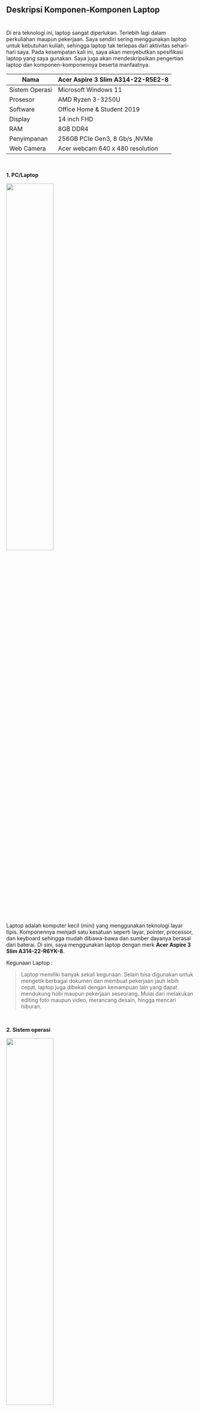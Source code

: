 ## __Deskripsi Komponen-Komponen Laptop__
#

Di era teknologi ini, laptop sangat diperlukan. Terlebih lagi dalam perkuliahan maupun pekerjaan. Saya sendiri sering menggunakan laptop untuk kebutuhan kuliah, sehingga laptop tak terlepas dari aktivitas sehari-hari saya. Pada kesempatan kali ini, saya akan menyebutkan spesifikasi laptop yang saya gunakan. Saya juga akan mendeskripsikan pengertian laptop dan komponen-komponennya beserta manfaatnya.

Nama | Acer Aspire 3 Slim A314-22-R5E2-8
---- | -------------------------------
Sistem Operasi | Microsoft Windows 11
Prosesor | AMD Ryzen 3-3250U
Software | Office Home & Student 2019
Display | 14 inch FHD
RAM | 8GB DDR4
Penyimpanan |  256GB PCIe Gen3, 8 Gb/s ,NVMe
Web Camera | Acer webcam 640 x 480 resolution

<br>

__1. PC/Laptop__

<img src="https://www.gadgetsquad.id/wp-content/uploads/2020/12/IMG_1864-1-1024x576.jpg" style="width: 50%">

 Laptop adalah komputer kecil (mini) yang menggunakan teknologi layar tipis. Komponennya menjadi satu kesatuan seperti layar, pointer, processor, dan keyboard sehingga mudah dibawa-bawa dan sumber dayanya berasal dari baterai. Di sini, saya menggunakan laptop dengan merk __Acer Aspire 3 Slim A314-22-R6YK-8__.

Kegunaan Laptop :
> Laptop memiliki banyak sekali kegunaan. Selain bisa digunakan untuk mengetik berbagai dokumen dan membuat pekerjaan jauh lebih cepat, laptop juga dibekali dengan kemampuan lain yang dapat mendukung hobi maupun pekerjaan seseorang. Mulai dari melakukan editing foto maupun video, merancang desain, hingga mencari hiburan. 

<br>

__2. Sistem operasi__

<img src="https://2.bp.blogspot.com/-GT-maoqUTcw/WwWe4g_G-0I/AAAAAAAAE4Q/cQuVZR9ryv09TsRFBxBOou7fmpmq_p5nACLcBGAs/s1600/contoh-sistem-operasi-desktop-dan-mobile.png" style="width: 50%">

 Untuk mengelola memori dan proses yang berjalan di dalam sebuah komputer, diperlukan sistem operasi. Tanpa sistem operasi, komputer tidak bisa digunakan sama sekali. Apapun jenis sistem operasi di laptop atau PC, semuanya sama-sama berfungsi mengatur kerja perangkat lunak dan perangkat keras.

Macam-macam sistem operasi komputer :
- Windows
- MacOS
- Linux
- MS DOS
- UNIX
- Chromium OS
- dll

Laptop saya menggunakan __sistem operasi Windows 11__. Windows merupakan sistem operasi yang dikembangkan oleh Microsoft, di mana Microsoft sendiri didirikan oleh Bill Gates dan Paul Allen. Sistem operasi ini menyediakan beragam fitur serta kebutuhan yang sangat menarik untuk calon penggunanya.

Berikut adalah spesifikasi minimum Windows 11 berdasarkan rekomendasi dari Microsoft.
1. __Prosesor__: 1 Ghz atau lebih cepat
2. __RAM__: 4GB atau lebih besar
3. __Hard disk__: 64 GB atau perangkat penyimpanan lebih besar
4. __Firmware Sistem__: UEFI (for Unified Extensible Firmware Interface, a modern version of the PC ANALOG) and Secure Boot capable.
5. __TPM__: Trusted Platform Module (TPM) versi 2.0. 
6. __Kartu Grafis__: Kompatibel dengan DirectX 12 atau yang lebih baru dengan driver WDDM 2.0
7. __Tampilan__: Tampilan Definisi tinggi (720p) yang lebih besar dari 9" secara diagonal, 8 bit per saluran warna.
8. __Konektivitas Internet dan Akun Microsoft__: Windows 11 edisi Home memerlukan konektivitas internet dan Akun Microsoft untuk menyelesaikan penyiapan perangkat pada penggunaan pertama.
9. __Windows Baru__ untuk Pemutakhiran: Perangkat Anda harus menjalankan versi Windows 10 2004 atau yang lebih baru

Fungsi Sistem Operasi :
> Sistem operasi membuat kamu bisa berinteraksi dengan aplikasi dan fitur komputer tanpa harus mengetahui bahasa pemrogaman komputer. Tampilan sistem operasi dirancang untuk memudahkan pengguna komputer untuk mengakses fitur dan aplikasi melalui tampilan grafis visual. 

<br>

__3. Prosesor__

<img src="https://laptopnesia.com/wp-content/uploads/2018/10/Fungsi-Processor-3.jpg" style="width:50%">

Prosesor merupakan sebuah IC yang mengontrol semua jalannya sistem komputer. Prosesor bertugas sebagai otak komputer yang mempunyai fungsi untuk menjalankan perintah atau melakukan perhitungan yang diperintahkan oleh pengguna komputer itu sendiri.

> Prosesor laptop yang saya gunakan yaitu __AMD Ryzen 3-3250U__ yang beroperasi dengan 2 dan thread CPU 4 Ini berjalan di 3.50 GHz base 2.60 GHz semua inti sementara TDP disetel di 15 W. Prosesor dipasang ke soket CPU FP5 Versi ini menyertakan 4.00 MB cache L3 pada satu chip, mendukung saluran memori 2 RAM dan fitur 3.0 PCIe Gen 8 lanes}. 

Fungsi prosesor :
- Memastikan komputer bekerja dengan baik
- Menjalankan proses informasi pada komputer
- Memberikan perintah kepada tiap komponen komputer
- Menjaga performa komputer
- Menunjang kegiatan spesifik komputer
- Mengolah perhitungan algoritma
- Menjaga stabilitas komponen komputer
- Mendukung kebutuhan spesifik komputer

<br>

__4. Perangkat Lunak _(Software)___

![](https://1.bp.blogspot.com/-0-HjI-tVaq8/XxAK7Lz_-UI/AAAAAAAACfg/_pZfdibSa68Wh3hFs9NsBHDg_8k04L9UgCLcBGAsYHQ/s420/Software.jpg)

_Software_ atau perangkat lunak adalah data yang diformat dan disimpan secara digital dengan fungsi tertentu. _Software_  tidak mempunyai wujud fisik, namun fungsinya sangat penting sebagai penggerak perangkat keras. Software memerlukan bahasa pemrograman yang ditulis oleh seorang pemrogram yang ahli akan bidang tersebut. Selanjutnya, _software_ tersebut dikompilasikan memakai aplikasi kompiler agar dapat menjadi kode yang bisa dikenali oleh mesin _hardware_ (perangkat keras).

Berikut merupakan fungsi dari _software_.
- Sebagai dasar kebutuhan komputer agar dapat dioperasikan dengan baik.
- Mengatur _hardware_ yang ada pada komputer.
- Sebagai penghubung antara beberapa _software_ yang lain dengan hardware komputer.
- Sebagai penerjemah perintah pada _software_ lain yang ada dalam bahasa mesin.
- Mengindentifikasi sebuah program di dalam komputer.

<br>

__5. Perangkat Keras _(Hardware)___

![](https://ujiansma.com/wp-content/uploads/2015/09/hardware.jpg)

_Hardware_ atau perangkat keras adalah semua jenis komponen yang ada pada komputer atau laptop yang mana bagian fisiknya dapat terlihat secara kasat mata dan dapat dirasakan secara langsung. Jadi, _hardware_ adalah peralatan fisik komputer yang berguna untuk melakukan proses input, proses, dan output.

Macam-macam _hardware_ yang ada pada laptop saya yaitu :
- _Keyboard_ (Untuk mengetik dan bermain game)
- _Touchpad_ (Bantalan sentuh yang memiliki fungsi sama seperti mouse)
- Kipas (Membantu mendinginkan laptop yang panas)
- _Motherboard_ (Papan induk yang menjadi pusat pengendali dan pengatur kerja semua komponen, yaitu HDD, RAM, dan VGA Card)
- Prosesor (mengintegrasikan seluruh komponen hardware agar dapat bekerja sesuai fungsi masing-masing dan saling terhubung)
- dan lain-lain

Fungsi _hardware_ :
1. Menerima input
2. Memberi output
3. Menyimpan informasi dan data
4. Mengolah informasi dan data

<br>

__6. Penyimpanan__

<img src="https://i0.wp.com/adammuiz.com/wp-content/uploads/2021/11/Kategori-Perangkat-Penyimpanan.jpg?resize=696%2C380&ssl=1" style="width:50%">


Penyimpanan digunakan untuk menyimpan data dari pengguna. Penyimpanan merupakan media yang digunakan untuk menyimpan berbagai macam data digital yang tersedia pada perangkat komputer dengan waktu tertentu sehingga dapat dibaca dan dibuka kembali untuk diproses ulang pada perangkat.

> Laptop yang saya gunakan memiliki __memori sebesar 8GB RAM dan kapasitas penyimpanan yang besar yaitu 256GB__. Laptop ini cocok untuk menyimpan file-file seperti film, lagu, game, dll. Dengan kapasitas 256GB kita dapat menyimpan banyak file bahkan tanpa perlu lagi membeli harddisk eksternal.

### Jenis-Jenis Penyimpanan :

1. __Penyimpanan Primer _(Primary Storage)___

_Primary storage_ adalah sebuah media penyimpanan yang berfungsi untuk menyimpan data. _Primary storage_ di sebut juga dengan memori internal. _Primary storage_ biasanya memiliki kecepatan aksen yang lebih cepat dari pada _secondary storage_. Selain itu, _primary storage_ hanya memiliki kapasitas yang terbatas dan cenderung lebih kecil dari pada secondary Storage. _Primary storage_ digunakan oleh CPU atau _processor_ untuk mengimbanginya dalam mengolah data karena kecepatan dari cpu itu tidak bisa di layani oleh perangkat penyimpanan seperti _secondary Storage,_ sehingga membutuhkan perangkat penyimpanan digital yang mampu melayani proses dari cpu.

Contoh dari _primary storage_ :
- RAM _(Random Access Memory)_
- ROM _(Read Only Memory)_

<br>

2. __Penyimpanan Sekunder _(Secondary Storage)___

_Secondary Storage_ adalah sebuah media penyimpanan data secara permanen yang di simpan untuk melayani pemrosesan data yang di lakukan oleh CPU. _Secondary storage (Non Volatile)_ ini sama sekali tidak bergantung pada listrik seperti _primary_. Ketika listrik padam maka data yang terisimpan di dalam _secondary storage_ akan tetap ada dan dapat kita akses ketika listrik menyala. Berbeda dengan _primary (Volatile)_ yang ketika listrik pada maka data yang tersimpan di dalamnya akan terhapus.

Contoh dari _secondary storage_ :
- Hard disk
- Disket
- CD/DVD

<br>

## __Sejarah Perkembangan Komputer__
#

Sejarah komputer berawal dari 5000 tahun yang lalu ketika ditemukannya alat hitung pertama.  Alat ini disebut abakus atau sempoa. Alat hitung ini ditemukan pertama kali dalam sejarah Babilonia kuno namun ada juga yang memperkirakan dari negeri Cina atau berasal dari negara Mesir, berbentuk belahan papan diatasnya ditaburi pasir sehingga orang bisa menulis atau menghitung. Oleh karena itu maka  alat ini disebut abakus, asal kata dari bahasa Yunani ABACOS, artinya menghapus debu. Oleh bangsa Cina mengembangkan abakus ini menjadi 2 bagian. Pada terali atas dimasukkan 2 bijian dan 5 bijian pada terali bawah. bentuk inilah yang populer hingga saat ini untuk melakukan perhitungan aritmatika. 

Selain itu, ada sumber yang mengatakan bahwa sejarah komputer bermula sejak ditemukannya alat mekanik dan elektronik untuk proses olah data telah dilakukan seiring ditemukannya alat-alat mekanika dan elektronika (mechanical and electronic) untuk membantu dalam perhitungan yang cepat. Dari awal dimulainya sejarah perkembangan Komputer hingga pengembangan perangkat modern seperti yang kita temui saat ini adalah suatu evolusi dari penemuan alat  mekanik dan elektronik.

Alat pengolah data dari sejak jaman purba sampai saat ini bisa kita golongkan ke dalam 4 golongan besar.

1.	Tahap Manual

Tahap ini ditandai dengan mulai dikembangkannya sistem penghitungan yang dilakukan manusia. Dari semula yang hanya menggunakan sistem sepuluh jari tangan, kemudian berkembang dengan sistem perhitungan menggunakan tanah liat. Tahun 9000 2500 SM, secara bertahap manusia mulai menemukan sistem perhitungan jam, perhitungan kalender, rumus-rumus dan fungsi fungsi untuk menghitung suatu nilai.

Pada perkembangan berikutnya, sebagai titik tolak pencatatan modern Moors dari spanyol pada tahun 1150 M mempromosikan kertas di daratan Eropa sebagai alat pencatatan. Kemudian diikuti dengan penemuan alat cetak pada tahun 1455 oleh Johann Gutenberg dari Mainz, Jerman yang waktu itu digunakan untuk menerbitkan salinan-salinan injil. Di Eropa, alat tersebut sangat populer hingga akhirnya memunculkan ide untuk pembuatan printer. Teknik-teknik pencatatan secara manual ini terus berkembang seiring dengan penemuan-penemuan baru seperti audit catatan (di Yunani) dan sistem perbankan (di Roma).

Sampai kini, sistem pencatatan secara manual masih sering dipakai pada instansi atau perusahaan-perusahaan kecil yang tidak terlalu kompleks transaksinya. Meskipun memiliki kelemahan yaitu kurang akurat dan sering terlambat, tetapi paling tidak dengan sistem ini akan menghasilkan informasi yang bisa terbaca oleh pemakainya. Kelebihan dari sistem manual adalah sistem ini mudah beradaptasi bila terjadi perubahan kondisi disamping tidak memerlukan biaya yang cukup tinggi untuk implementasinya.

<br>

2.	Tahap Mekanikal

Pada tahap ini, manusia mulai menggunakan mesin manual sebagai alat bantu pemrosesan data. Diawali dengan ditemukannya Pascal's Machine Arithmetique atau juga dikenal dengan nama The Pascaline oleh seorang ahli matematika dan filsafat dari Perancis yang bernama Blaise Pascal (1623-1662). Dilanjutkan pada tahun 1777, Charles Mahon menciptakan mesin logika yang pertama yang diberi nama Logic Demonstrator yang mampu memecahkan problema numerik bentuk logika dan probabilitas. 

Selanjutnya pada tahun 1833, juga ditemukan suatu konsep pemrosesan data yang menjadi dasar kerja dan prototipe dari komputer-komputer sekarang yang dikenal dengan mesin Babbage's Analytical Engine. Mesin Babage dikembangkan oleh Charles Babbage seorang professor matematika dari Universi tas Cambridge Inggris.

Pada perkembangan berikutnya pada tahun 1854, Teori Aljabar Booelan ditemukan oleh George S. Boole seorang ahli logika dari Inggris. Teori tersebut pada akhirnya mendasari cara kerja sirkuit di komputer.

Sistem pencatatan secara mekanikal terus berkembang dan dengan bantuan mesin, pemrosesan data akan lebih cepat dan tepat. Tetapi kelemahannya adalah kurang fleksibelnya sebuah mesin mengingat tingkat kesulitan yang cukup tinggi untuk menerapkan perubahan-perubahan dalam prosedurnya. Disamping itu diperlukannya volume pemrosesan yang lebih tinggi dan lebih sulit dalam melakukan perbaikan data yang sudah terlanjur diproses.

<br>

3.	Tahap Mekanik-Elektronik

Tahap mekanik-elektronik, diawali dengan penemuan mesin tabulasi kartu plong pada tahun 1890 sebagai mesin pertama yang bergerak secara mekanik-elektronik dan lebih otomatis. Mesin itu ditemukan oleh Dr. Herman Holerith yang bekerja sama dengan Biro Sensus Amerika Serika untuk mempercepat pengolahan data sensus.

Pemrosesan kartu plong tersebut sebenarnya didasarkan pada gagasan yang sangat sederhana. Diawali dengan pencatatan data input dengan kode berbentuk lubang-lubang pada kartu. Sukses denga mesin tersebut, Dr. Holerith mendirikan sebuah perusahaan dengan nama Tabulating Machine Company pada tahun 1896 yang merupakan cikal bakal perusahaan IBM (International Business Machine).

<br>

4.	Tahap Elektronik

Tahap ini ditandai dengan penemuan komputer digital elektronik yang pertama pada tahun 1942. Komputer tersebut merupakan komputer pertama yang menggunakan tabung hampa udara dan dikenal dengan nama komputer ABC (Atanasoff-Berry Computer). Penemunya adalah Profesor John V. Atanasoff bersama asistennya Clifford Berry di IOWA State College.

Kemudian pada tahun 1944, Profesor Howard Aiken dari Harvard University dengan dibantu para ahli teknik dari IBM menemukan suatu mesin hitung otomatis yang diberi nama MARK I. Mesin ini berukuran raksasa dengan tinggi sekitar 8 feet dan panjang sekitar 55 feet. Berisi 760.000 sparepart dan kira-kira 5000 mil kabel. Meskipun sudah elektonis, MARK I tidak digolongkan sebagai komputer generasi pertama karena program yang terdapat pada komputer tersebut tidak dapat tersimpan di dalam memori.

<br>

### __Evolusi Komputer__
#

- __Komputer Generasi Pertama (1945-1959)__

<img src="https://1.bp.blogspot.com/-Tv4sKQHvHKs/Xi22lvowECI/AAAAAAAADJk/Hsys6PRSjKc8CN2BqXTDIntGuZPz-GakwCLcBGAsYHQ/s1600/Komputer-Generasi-Pertama.jpg" style="width:50%">

Komputer yang digolongkan sebagai generasi pertama adalah komputer elektronik yang menggunakan konsep stored program yaitu bahwa setiap operasi komputer dikontrol oleh program yang disimpan didalam memori. Komputer jenis ini pertama kali dibangun oleh Dr. John W Mauchly dan J Presper Eckert Jr beserta dengan tim-nya di Universitas Pensilvania. Tabung vackum mulai dipergunakan pada mesin itu untuk menggantikan fungsi dari relay-relay. Komputer yang diberi nama ENIAC _(Electronic Numerical Integrator and Calculator)_ tersebut bisa melakukan 300 perkalian per detik serta bisa melak sanakannya 300 kali lebih cepat daripada alat lain pada masa itu.

Kemudian pada tahun 1946 John Von Neuman seorang ahli matematika dan anggota Institute of Advance Study di Princention New Jersey yang bekerja sama dengan H.H. Goldstine dan A.W. Binks telah mengajukan suatu makalah yang menyarankan bahwa dalam pembuatan komputer sebaiknya menggunakan angka binary. Sistem angka binary disajikan hanya dengan dua digit yaitu "0" dan "1". Konsep tersebut pada akhirnya menjadi tonggak sejarah dalam terciptanya komputer digital yang akhirnya membawa Neumann pada julukan _"Pro moter of the stored program (software) concept"_. 

Komputer generasi pertama menggunakan tabung vakum untuk sirkuit dan drum magnetik untuk penyimpanan memori. Tabung vakum digunakan untuk memeperkuat sinyal dengan mengendalikan gerakan elektron di ruang evakuasi. Komputer generasi pertama sangatlah sulit untuk dioperasikan dan berbiaya sangat mahal. UNIVAC dan ENIAC adalah contoh komputer generasi pertama yang digunakan badan sensus Amerika Serikat.

Pada perkembangan berikutnya, komputer generasi pertamapun bermunculan dari berbagai perusahaan pengembang komputer seperti MARK II, MARK III, IBM 702, CRC, UNIVAC II, IBM 705, Datamatic 1000 yang dibuat oleh Honey Well Corp dan lain sebagainya.

<br>

- __Komputer Generasi Kedua (1959-1963)__

<img src="https://1.bp.blogspot.com/-k_mrNk32e24/Xi23AEDlujI/AAAAAAAADJw/v-341B2AKo4M_FdP6oXVGohw8p9qzx90wCLcBGAsYHQ/s1600/Komputer-Generasi-Kedua.jpg" style="width:50%">

Komputer generasi kedua mempunyai ciri-ciri telah digunakannya transistor sebagai sirkuit dan dioda untuk menggantikan tabung vakum yang usianya lebih pendek, pembuatan program dengan bahasa tingkat tinggi, kapasitas memori utama yang cukup besar dan mempunyai kemampuan proses _real-time_ dan _time sharing_. Disamping itu program komputer dapat dibuat dengan menggunakan bahasa pemrograman tingkat tinggi seperti AL GOL, FORTRAN, COBOL. Secara phisik, ukuran komputernya juga lebih kecil jika dibanding dengan generasi sebelumnya.

Teknologi tabung vakum mulai tergantikan dengan transistor. Penggunaan transistor pada komputer mulai digunakan di akhir 1950-an. Keunggulan transistor adalah bentuknya yang lebih kecil. Dengan bentuk minimalis dari transistor, komputer menjadi lebih kecil dan hemat energi. Di generasi kedua ini, bahasa pemograman mulai diperkenalkan, seperti contohnya COBOL dan Fortran. Teknologi penyimpanan memori juga berubah dari drum magnetik menjadi teknologi magnetik.

Beberapa jenis komputer yang masuk kategori generasi kedua ini antara lain adalah Komputer PDP 1, Komputer PDP 8, yang juga diproduksi oleh DEC pada tahun 1963, Komputer IBM7070, IBM 1400, IBM 1600 yang diproduksi oleh perusahaan komputer International Bussines Machine, UNIVAC III, UNIVAC-SS80, UNIVAC 1107 yang diproduksi oleh Sperry Rand-Univac, NRC 300 yang diproduksi untuk menangani sistem penjualan oleh _National cash Register_ dan lain-lain.

<br>

- __Komputer Generasi Ketiga (1963-1965)__

<img src="https://1.bp.blogspot.com/-JOjr5_9Mmj0/Xi23enzdnPI/AAAAAAAADJ4/sL3bOBnCew0a5HMOVYRQDelqnhIdQMCmQCLcBGAsYHQ/s1600/Komputer-Generasi-Ketiga.jpg" style="width:50%">

Komputer Generasi ketiga ditandai dengan munculnya sirkuit sirkuit mini, yang berbentuk hybrid integrated circuit. Pada sirkuit mini tersebut, transistor dan diode yang terpisah diletakkan dalam satu tempat. Beberapa ciri yang lain dari generasi ini adalah adanya integrasi antara perangkat keras dan perangkat lunak dan berorientasi ke komunikasi data dan penanganan lebih dari satu operasi secara serempak.
Pengembangan sirkuit terpadu adalah ciri khas dari generasi ketiga komputer. Bentuk transistor semakin diperkecil dan ditempatkan di chip silikon, yang dinamakan semikonduktor. Teknologi ini semakin mempercepat kinerja komputer. Selama periode ini, mouse dan keyboard mulai diperkenalkan, generasi ketiga juga sudah dilengkapi dengan sistem operasi. Karakteristik generasi ketiga mulai terlihat jelas ketika pada tahun 1964 IBM menciptakan sebuah komputer baru menggunakan IC yang disebut dengan IBM S/360. 

<br>

- __Komputer Generasi Keempat (1970-1980)__

<img src="https://1.bp.blogspot.com/-uDwtU_TGzc8/Xi24WQgddgI/AAAAAAAADKA/93MVESCPe-gx1H-oTAoOFe4xLrvA_pHhQCLcBGAsYHQ/s1600/pc-desktop.jpg" style="width:50%">

Komputer generasi keempat, dimulai sejak tahun 1970 dengan digunakannya LSI _(Large Scale Integration)_. LSI merupakan pemadatan beribu-ribu IC _(Integrated Circuit)_ yang dijadikan satu dalam sebuah chip yaitu sebuah lempengan persegi empat yang memuat rangkaian-rangkaian terpadu didalamnya. Disamping itu, komputer generasi ini juga ditandai dengan mulai digunakannya mikroprosesor dan memori internal yang menggunakan semikonduktor yang berbentuk chip juga. 

Di periode ini prosesor mikro mulai diperkenalkan, saat ribuan sirkuit terpadu dimasukan ke dalam sebuah silikon chip yang kecil. Prosesor pertama Intel, 404 chip mulai menjadi otak utama di sebuah komputer. saat periode inilah istilah _Personal Computer_ (PC) mulai digunakan. Dengan teknologi yang lebih maju, generasi keempat menjadi tonggak awal pembangunan internet.

Komputer generasi keempat yang pertama adalah komputer yang diproduksi IBM Corporation dan diberi nama IBM 370. Kemudian pada masa itu juga mulai berkembang adanya jaringan komputer dengan konsep LAN _(Local Area Network)_ yang dikenalkan pertama kali oleh Datapoint Corporation.

<br>

- __Komputer Generasi Kelima (1980 - masa sekarang)__

<img src="https://i0.wp.com/id-velopedia.velo.com/wp-content/uploads/2021/02/rsz_pexels-designecologist-1779487.jpg?fit=1280%2C850&ssl=1" style="width:50%">

Komputer generasi kelima merupakan komputer-komputer yang menggunakan ULSI sebagai mikroprosesornya. Komputer generasi ini dilahirkan pada tahun 1980, dan kehidupannya berlangsung hingga kini. Di samping itu, komputer ini juga memanfaatkan _parallel processing_ dan _Artificial Intelligence_ secara penuh.
Apa itu _parallel processing?_ _Parallel processing_ atau pemrosesan secara paralel adalah kemampuan komputer dalam menyelesaikan banyak pekerjaan dalam waktu yang sesingkat mungkin. Hal ini disebabkan dari sejumlah mikroprosesor yang terpasang dalam internal komputer mampu bekerja secara bersama-sama dan paralel.
Sedangkan _Artificial Intelligence_ atau Kecerdasan Buatan merupakan salah satu komponen komputer yang mampu memudahkan berbagai pekerjaan komputer secara otomatis. Di mana proses memudahkan pekerjaan ini didapat dari pengalaman mesin dalam mengolah beragam input data sebelumnya menjadi segala sesuatu yang dapat membantu aktivitas manusia. Contohnya adalah penyesuaian informasi yang Anda inginkan di mesin pencarian Google.

Kembali lagi ke komputer generasi ke 5. Dari segi bentuk, komputer generasi ini menyerupai komputer generasi keempat, keduanya sama-sama memiliki perangkat komputer seperti layar laptop, CPU _(Central Processing Unit)_, _keyboard_, dan _mouse_. Hanya saja, komputer generasi ke 5 memiliki bentuk fisik yang lebih kecil dengan bobot yang lebih ringan ketimbang komputer generasi keempat. Belum lagi membahas soal kecanggihan. Komputer generasi kelima tentu lebih canggih ketimbang komputer generasi keempat, sebagai wujud dari tuntutan zaman terhadap perkembangan generasi komputer. Teknologi komputerpun terus berkembang. Perkembangan komputer dirancang sedemikian baik dari sisi perangkat keras maupun perangkat lunak.
